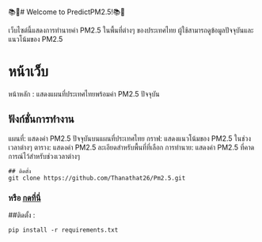 
📚🌟# Welcome to PredictPM2.5!📚🌟

เว็บไซต์นี้แสดงการทำนายค่า PM2.5 ในพื้นที่ต่างๆ ของประเทศไทย ผู้ใช้สามารถดูข้อมูลปัจจุบันและแนวโน้มของ PM2.5

# หน้าเว็บ
หน้าหลัก : แสดงแผนที่ประเทศไทยพร้อมค่า PM2.5 ปัจจุบัน

## ฟังก์ชั่นการทำงาน
แผนที่: แสดงค่า PM2.5 ปัจจุบันบนแผนที่ประเทศไทย
กราฟ: แสดงแนวโน้มของ PM2.5 ในช่วงเวลาต่างๆ
ตาราง: แสดงค่า PM2.5 ละเอียดสำหรับพื้นที่ที่เลือก
การทำนาย: แสดงค่า PM2.5 ที่คาดการณ์ไว้สำหรับช่วงเวลาต่างๆ
```
## ติดตั้ง
git clone https://github.com/Thanathat26/Pm2.5.git
```
### หรือ [กดที่นี่](https://github.com/Thanathat26/web/archive/refs/heads/main.zip)

##ติดตั้ง :
```
pip install -r requirements.txt

